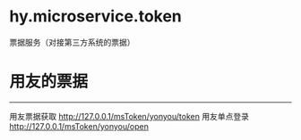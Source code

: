 # hy.microservice.token
票据服务（对接第三方系统的票据）



# 用友的票据
-----
用友票据获取 http://127.0.0.1/msToken/yonyou/token
用友单点登录 http://127.0.0.1/msToken/yonyou/open
